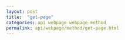 ```yaml
---
layout: post
title:  "get-page"
categories: api webpage webpage-method
permalink: api/webpage/method/get-page.html
---
```


